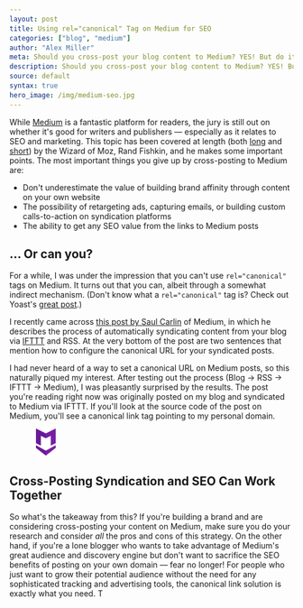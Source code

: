```yaml
---
layout: post
title: Using rel="canonical" Tag on Medium for SEO
categories: ["blog", "medium"]
author: "Alex Miller"
meta: Should you cross-post your blog content to Medium? YES! But do it the right way using rel="canonical" to maximize your content's SEO value.
description: Should you cross-post your blog content to Medium? YES! But do it the right way using rel="canonical" to maximize your content's SEO value.
source: default
syntax: true
hero_image: /img/medium-seo.jpg
---
```


While [Medium](https://medium.com) is a fantastic platform for readers, the jury is still out on whether it's good for writers and publishers &mdash; especially as it relates to SEO and marketing. This topic has been covered at length (both [long](https://moz.com/blog/use-hosted-blog-platforms-seo-content-distribution) and [short](https://twitter.com/randfish/status/668674305065025536)) by the Wizard of Moz, Rand Fishkin, and he makes some important points. The most important things you give up by cross-posting to Medium are:

- Don't underestimate the value of building brand affinity through content on your own website
- The possibility of retargeting ads, capturing emails, or building custom calls-to-action on syndication platforms
- The ability to get any SEO value from the links to Medium posts

## ... Or can you?

For a while, I was under the impression that you can't use `rel="canonical"` tags on Medium. It turns out that you can, albeit through a somewhat indirect mechanism. (Don't know what a `rel="canonical"` tag is? Check out Yoast's [great post](https://yoast.com/rel-canonical/).)

I recently came across [this post by Saul Carlin](https://medium.com/@saul/creating-medium-stories-via-rss-c2ac93d08288#.x7n4uvdd2) of Medium, in which he describes the process of automatically syndicating content from your blog via [IFTTT](https://ifttt.com/) and RSS. At the very bottom of the post are two sentences that mention how to configure the canonical URL for your syndicated posts. 

I had never heard of a way to set a canonical URL on Medium posts, so this naturally piqued my interest. After testing out the process (Blog → RSS → IFTTT → Medium), I was pleasantly surprised by the results. The post you're reading right now was originally posted on my blog and syndicated to Medium via IFTTT. If you'll look at the source code of the post on Medium, you'll see a canonical link tag pointing to my personal domain. 

<figure>
<img title="rel='canonical' tags on Medium for SEO" alt="rel='canonical' tags on Medium for SEO" src="https://github.com/adam-p/markdown-here/raw/master/src/common/images/icon48.png">
</figure>

## Cross-Posting Syndication and SEO Can Work Together
So what's the takeaway from this? If you're building a brand and are considering cross-posting your content on Medium, make sure you do your research and consider *all* the pros and cons of this strategy. On the other hand, if you're a lone blogger who wants to take advantage of Medium's great audience and discovery engine but don't want to sacrifice the SEO benefits of posting on your own domain &mdash; fear no longer! For people who just want to grow their potential audience without the need for any sophisticated tracking and advertising tools, the canonical link solution is exactly what you need. T
